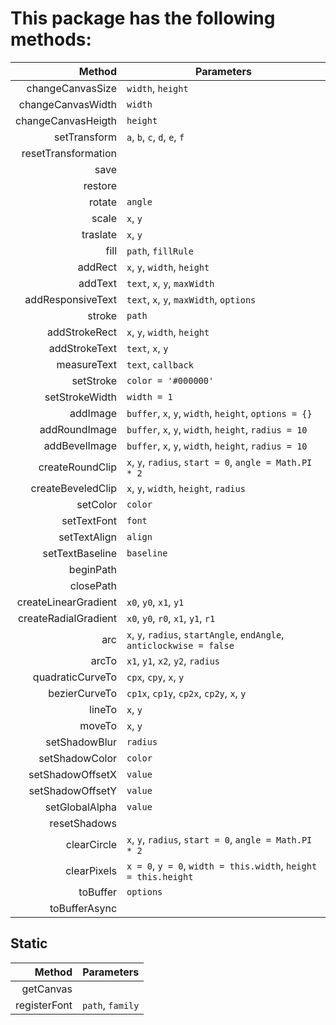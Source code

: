 # This package has the following methods:

|               Method | Parameters
|---------------------:|-----------
| changeCanvasSize     | `width`, `height`
| changeCanvasWidth    | `width`
| changeCanvasHeigth   | `height`
| setTransform         | `a`, `b`, `c`, `d`, `e`, `f`
| resetTransformation  |
| save                 | 
| restore              | 
| rotate               | `angle`
| scale                | `x`, `y`
| traslate             | `x`, `y`
| fill                 | `path`, `fillRule`
| addRect              | `x`, `y`, `width`, `height`
| addText              | `text`, `x`, `y`, `maxWidth`
| addResponsiveText    | `text`, `x`, `y`, `maxWidth`, `options`
| stroke               | `path`
| addStrokeRect        | `x`, `y`, `width`, `height`
| addStrokeText        | `text`, `x`, `y`
| measureText          | `text`, `callback`
| setStroke            | `color = '#000000'`
| setStrokeWidth       | `width = 1`
| addImage             | `buffer`, `x`, `y`, `width`, `height`, `options = {}`
| addRoundImage        | `buffer`, `x`, `y`, `width`, `height`, `radius = 10`
| addBevelImage        | `buffer`, `x`, `y`, `width`, `height`, `radius = 10`
| createRoundClip      | `x`, `y`, `radius`, `start = 0`, `angle = Math.PI * 2`
| createBeveledClip    | `x`, `y`, `width`, `height`, `radius`
| setColor             | `color`
| setTextFont          | `font`
| setTextAlign         | `align`
| setTextBaseline      | `baseline`
| beginPath            | 
| closePath            | 
| createLinearGradient | `x0`, `y0`, `x1`, `y1`
| createRadialGradient | `x0`, `y0`, `r0`, `x1`, `y1`, `r1`
| arc                  | `x`, `y`, `radius`, `startAngle`, `endAngle`, `anticlockwise = false`
| arcTo                | `x1`, `y1`, `x2`, `y2`, `radius`
| quadraticCurveTo     | `cpx`, `cpy`, `x`, `y`
| bezierCurveTo        | `cp1x`, `cp1y`, `cp2x`, `cp2y`, `x`, `y`
| lineTo               | `x`, `y`
| moveTo               | `x`, `y`
| setShadowBlur        | `radius`
| setShadowColor       | `color`
| setShadowOffsetX     | `value`
| setShadowOffsetY     | `value`
| setGlobalAlpha       | `value`
| resetShadows         | 
| clearCircle          | `x`, `y`, `radius`, `start = 0`, `angle = Math.PI * 2`
| clearPixels          | `x = 0`, `y = 0`, `width = this.width`, `height = this.height`
| toBuffer             | `options`
| toBufferAsync        |

## Static

|       Method | Parameters
|-------------:|-----------
| getCanvas    |
| registerFont | `path`, `family`
